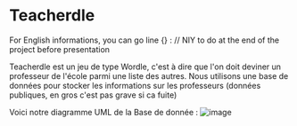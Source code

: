# Teacherdle
For English informations, you can go line {} : // NIY to do at the end of the project before presentation

Teacherdle est un jeu de type Wordle, c'est à dire que l'on doit deviner un professeur de l'école parmi une liste des autres.
Nous utilisons une base de données pour stocker les informations sur les professeurs (données publiques, en gros c'est pas grave si ca fuite)

Voici notre diagramme UML de la Base de donnée :
![image](https://github.com/user-attachments/assets/881c699a-cf2f-4b1d-920c-0752d415a933)

